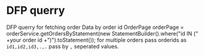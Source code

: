 # DFP querry 
DFP querry for fetching order Data by order id 
        OrderPage orderPage = orderService.getOrdersByStatement(new StatementBuilder().where("id IN (" +your order id +")").toStatement());
for multiple orders pass orderids as `id1,id2,id3,.,.` pass by `,` seperated values.